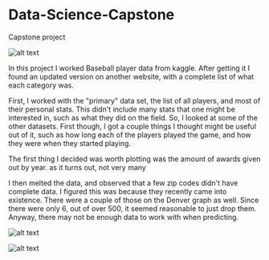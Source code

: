 # Data-Science-Capstone
Capstone project

![alt text](https://mediad.publicbroadcasting.net/p/wkar/files/styles/x_large/public/201307/Ty-Cobb-1913-NPC.jpeg)

In this project I worked Baseball player data from kaggle. After getting it I found an updated version on another website, with a complete list of what each category was.

First, I worked with the "primary" data set, the list of all players, and most of their personal stats. This didn't include many stats that one might be interested in, such as what they did on the field. So, I looked at some of the other datasets. First though, I got a couple things I thought might be useful out of it, such as how long each of the players played the game, and how they were when they started playing.

The first thing I decided was worth plotting was the amount of awards given out by year. as it turns out, not very many 

I then melted the data, and observed that a few zip codes didn't have complete data. I figured this was because they recently came into existence. There were a couple of those on the Denver graph as well. Since there were only 6, out of over 500, it seemed reasonable to just drop them. Anyway, there may not be enough data to work with when predicting.







![alt text](https://ibb.co/k8MQvkx)




![alt text](https://media1.britannica.com/eb-media/62/82562-004-E63B7741.jpg)
